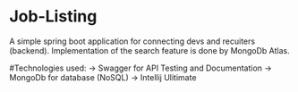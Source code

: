 # Job-Listing

A  simple spring boot application for connecting devs and recuiters (backend). Implementation of the search feature is done by MongoDb Atlas.

#Technologies used:
-> Swagger for API Testing and Documentation
-> MongoDb for database (NoSQL)
-> Intellij Ulitimate
